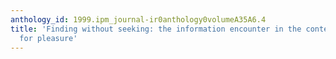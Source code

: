```yaml
---
anthology_id: 1999.ipm_journal-ir0anthology0volumeA35A6.4
title: 'Finding without seeking: the information encounter in the context of reading
  for pleasure'
---
```

